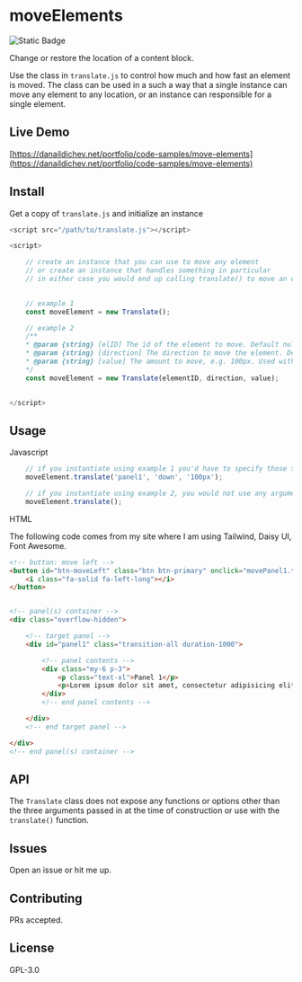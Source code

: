 # moveElements

![Static Badge](https://img.shields.io/badge/version-1-blue)

Change or restore the location of a content block.

Use the class in `translate.js` to control how much and how fast an element is moved. The class can be used in a such a way that a single instance can move any element to any location, or an instance can responsible for a single element.

## Live Demo

[https://danaildichev.net/portfolio/code-samples/move-elements](https://danaildichev.net/portfolio/code-samples/move-elements)

## Install

Get a copy of `translate.js` and initialize an instance

```javascript
<script src="/path/to/translate.js"></script>

<script>

    // create an instance that you can use to move any element
    // or create an instance that handles something in particular
    // in either case you would end up calling translate() to move an element
    

    // example 1
    const moveElement = new Translate();

    // example 2
    /**
    * @param {string} [elID] The id of the element to move. Default null.
    * @param {string} [direction] The direction to move the element. Default null.
    * @param {string} [value] The amount to move, e.g. 100px. Used with el.style.transform. Default null.
    */
    const moveElement = new Translate(elementID, direction, value);
     

</script>
```

## Usage

Javascript

```javascript
    // if you instantiate using example 1 you'd have to specify those three arguments every time you use translate()
    moveElement.translate('panel1', 'down', '100px');

    // if you instantiate using example 2, you would not use any arguments
    moveElement.translate();
```

HTML

The following code comes from my site where I am using Tailwind, Daisy UI, Font Awesome.

```html
<!-- button: move left -->
<button id="btn-moveLeft" class="btn btn-primary" onclick="movePanel1.translate('panel1', 'left', '150px')">
    <i class="fa-solid fa-left-long"></i>
</button>


<!-- panel(s) container -->
<div class="overflow-hidden">

    <!-- target panel -->
    <div id="panel1" class="transition-all duration-1000">

        <!-- panel contents -->
        <div class="my-6 p-3">
            <p class="text-xl">Panel 1</p>
            <p>Lorem ipsum dolor sit amet, consectetur adipisicing elit...</p>
        </div>
        <!-- end panel contents -->

    </div>
    <!-- end target panel -->

</div>
<!-- end panel(s) container -->
```

## API

The `Translate` class does not expose any functions or options other than the three arguments passed in at the time of construction or use with the `translate()` function.

## Issues

Open an issue or hit me up.

## Contributing

PRs accepted.

## License

GPL-3.0
